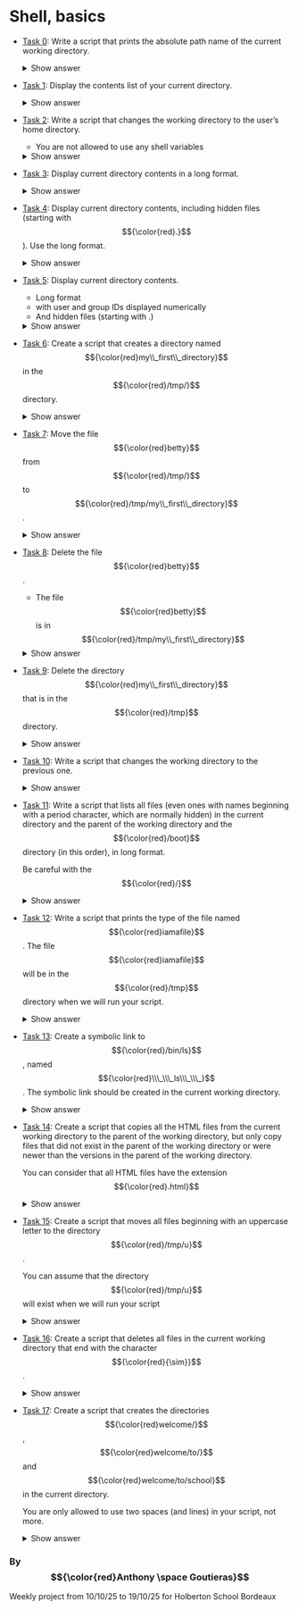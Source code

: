 # Shell, basics

* [Task 0](./0-current_working_directory): Write a script that prints the absolute path name of the current working directory.
  <details>
    <summary>Show answer</summary>

    ```
    pwd
    ```
  </details>

* [Task 1](./1-listit): Display the contents list of your current directory.
  <details>
    <summary>Show answer</summary>

    ```
    ls
    ```
  </details>
  
* [Task 2](./2-bring_me_home): Write a script that changes the working directory to the user’s home directory.

  * You are not allowed to use any shell variables
    
  <details>
    <summary>Show answer</summary>

    ```
    cd
    ```
  </details>
  
* [Task 3](./3-listfiles): Display current directory contents in a long format.
  <details>
    <summary>Show answer</summary>

    ```
    ls -l
    ```
  </details>
  
* [Task 4](./4-listmorefiles): Display current directory contents, including hidden files (starting with $${\color{red}.}$$). Use the long format.
  <details>
    <summary>Show answer</summary>

    ```
    ls -l -a
    ```
  </details>
  
* [Task 5](./5-listfilesdigitonly): Display current directory contents.

  * Long format
  * with user and group IDs displayed numerically
  * And hidden files (starting with .)
  <details>
    <summary>Show answer</summary>

    ```
    ls -na
    ```
  </details>
  
* [Task 6](./6-firstdirectory): Create a script that creates a directory named $${\color{red}my\\_first\\_directory}$$ in the $${\color{red}/tmp/}$$ directory.
  <details>
    <summary>Show answer</summary>

    ```
    mkdir /tmp/my_first_directory
    ```
  </details>
  
* [Task 7](./7-movethatfile): Move the file $${\color{red}betty}$$ from $${\color{red}/tmp/}$$ to $${\color{red}/tmp/my\\_first\\_directory}$$.
  <details>
    <summary>Show answer</summary>

    ```
    mv /tmp/betty /tmp/my_first_directory
    ```
  </details>
  
* [Task 8](./8-firstdelete): Delete the file $${\color{red}betty}$$.

  * The file $${\color{red}betty}$$ is in $${\color{red}/tmp/my\\_first\\_directory}$$
  <details>
    <summary>Show answer</summary>

    ```
    rm /tmp/my_first_directory/betty
    ```
  </details>
  
* [Task 9](./9-firstdirdeletion): Delete the directory $${\color{red}my\\_first\\_directory}$$ that is in the $${\color{red}/tmp}$$ directory.
  <details>
    <summary>Show answer</summary>

    ```
    rmdir /tmp/my_first_directory
    ```
  </details>
  
* [Task 10](./10-back): Write a script that changes the working directory to the previous one.
  <details>
    <summary>Show answer</summary>

    ```
    cd -
    ```
  </details>
  
* [Task 11](./11-lists): Write a script that lists all files (even ones with names beginning with a period character, which are normally hidden) in the current directory and the parent of the working directory and the $${\color{red}/boot}$$ directory (in this order), in long format.

     Be careful with the $${\color{red}/}$$
  <details>
    <summary>Show answer</summary>

    ```
    ls -la . .. /boot
    ```
  </details>
  
* [Task 12](./12-file_type): Write a script that prints the type of the file named $${\color{red}iamafile}$$. The file $${\color{red}iamafile}$$ will be in the $${\color{red}/tmp}$$ directory when we will run your script.
  <details>
    <summary>Show answer</summary>

    ```
    file /tmp/iamafile
    ```
  </details>
  
* [Task 13](./13-symbolic_link): Create a symbolic link to $${\color{red}/bin/ls}$$, named $${\color{red}\\\_\\\_ls\\\_\\\_}$$ . The symbolic link should be created in the current working directory.
  <details>
    <summary>Show answer</summary>

    ```
    ln -s /bin/ls __ls__
    ```
  </details>
  
* [Task 14](./14-copy_html): Create a script that copies all the HTML files from the current working directory to the parent of the working directory, but only copy files that did not exist in the parent of the working directory or were newer than the versions in the parent of the working directory.

     You can consider that all HTML files have the extension $${\color{red}.html}$$
  <details>
    <summary>Show answer</summary>

    ```
    cp -n *html ..
    ```
  </details>
  
* [Task 15](./15-lets_move): Create a script that moves all files beginning with an uppercase letter to the directory $${\color{red}/tmp/u}$$.

     You can assume that the directory $${\color{red}/tmp/u}$$ will exist when we will run your script
  <details>
    <summary>Show answer</summary>

    ```
    mv [[:upper:]]* /tmp/u
    ```
  </details>
  
* [Task 16](./16-clean_emacs): Create a script that deletes all files in the current working directory that end with the character $${\color{red}{\sim}}$$.
  <details>
    <summary>Show answer</summary>

    ```
    rm *~ 
    ```
  </details>
  
* [Task 17](./17-tree): Create a script that creates the directories $${\color{red}welcome/}$$, $${\color{red}welcome/to/}$$ and $${\color{red}welcome/to/school}$$ in the current directory.

     You are only allowed to use two spaces (and lines) in your script, not more.
  <details>
    <summary>Show answer</summary>

    ```
    mkdir -p welcome/to/school
    ```
  </details>

### By $${\color{red}Anthony \space Goutieras}$$
  Weekly project from 10/10/25 to 19/10/25 for Holberton School Bordeaux
